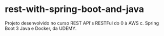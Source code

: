 # rest-with-spring-boot-and-java
Projeto desenvolvido no curso REST API's RESTFul do 0 à AWS c. Spring Boot 3 Java e Docker, da UDEMY.
